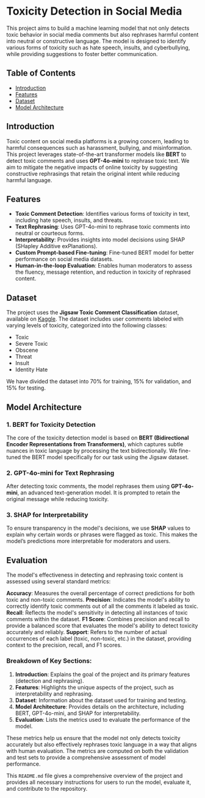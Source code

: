 # Toxicity Detection in Social Media

This project aims to build a machine learning model that not only detects toxic behavior in social media comments but also rephrases harmful content into neutral or constructive language. The model is designed to identify various forms of toxicity such as hate speech, insults, and cyberbullying, while providing suggestions to foster better communication.

## Table of Contents

- [Introduction](#introduction)
- [Features](#features)
- [Dataset](#dataset)
- [Model Architecture](#model-architecture)


## Introduction

Toxic content on social media platforms is a growing concern, leading to harmful consequences such as harassment, bullying, and misinformation. This project leverages state-of-the-art transformer models like **BERT** to detect toxic comments and uses **GPT-4o-mini** to rephrase toxic text. We aim to mitigate the negative impacts of online toxicity by suggesting constructive rephrasings that retain the original intent while reducing harmful language.

## Features

- **Toxic Comment Detection**: Identifies various forms of toxicity in text, including hate speech, insults, and threats.
- **Text Rephrasing**: Uses GPT-4o-mini to rephrase toxic comments into neutral or courteous forms.
- **Interpretability**: Provides insights into model decisions using SHAP (SHapley Additive exPlanations).
- **Custom Prompt-based Fine-tuning**: Fine-tuned BERT model for better performance on social media datasets.
- **Human-in-the-loop Evaluation**: Enables human moderators to assess the fluency, message retention, and reduction in toxicity of rephrased content.

## Dataset

The project uses the **Jigsaw Toxic Comment Classification** dataset, available on [Kaggle](https://www.kaggle.com/c/jigsaw-toxic-comment-classification-challenge). The dataset includes user comments labeled with varying levels of toxicity, categorized into the following classes:
- Toxic
- Severe Toxic
- Obscene
- Threat
- Insult
- Identity Hate

We have divided the dataset into 70% for training, 15% for validation, and 15% for testing.

## Model Architecture

### 1. **BERT for Toxicity Detection**
The core of the toxicity detection model is based on **BERT (Bidirectional Encoder Representations from Transformers)**, which captures subtle nuances in toxic language by processing the text bidirectionally. We fine-tuned the BERT model specifically for our task using the Jigsaw dataset.

### 2. **GPT-4o-mini for Text Rephrasing**
After detecting toxic comments, the model rephrases them using **GPT-4o-mini**, an advanced text-generation model. It is prompted to retain the original message while reducing toxicity.

### 3. **SHAP for Interpretability**
To ensure transparency in the model's decisions, we use **SHAP** values to explain why certain words or phrases were flagged as toxic. This makes the model’s predictions more interpretable for moderators and users.

## Evaluation
The model's effectiveness in detecting and rephrasing toxic content is assessed using several standard metrics:

**Accuracy**: Measures the overall percentage of correct predictions for both toxic and non-toxic comments.
**Precision**: Indicates the model's ability to correctly identify toxic comments out of all the comments it labeled as toxic.
**Recall**: Reflects the model's sensitivity in detecting all instances of toxic comments within the dataset.
**F1 Score**: Combines precision and recall to provide a balanced score that evaluates the model's ability to detect toxicity accurately and reliably.
**Support**: Refers to the number of actual occurrences of each label (toxic, non-toxic, etc.) in the dataset, providing context to the precision, recall, and F1 scores.


### Breakdown of Key Sections:
1. **Introduction**: Explains the goal of the project and its primary features (detection and rephrasing).
2. **Features**: Highlights the unique aspects of the project, such as interpretability and rephrasing.
3. **Dataset**: Information about the dataset used for training and testing.
4. **Model Architecture**: Provides details on the architecture, including BERT, GPT-4o-mini, and SHAP for interpretability.
6. **Evaluation**: Lists the metrics used to evaluate the performance of the model.

These metrics help us ensure that the model not only detects toxicity accurately but also effectively rephrases toxic language in a way that aligns with human evaluation. The metrics are computed on both the validation and test sets to provide a comprehensive assessment of model performance.

This `README.md` file gives a comprehensive overview of the project and provides all necessary instructions for users to run the model, evaluate it, and contribute to the repository.

